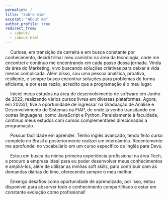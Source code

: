 ```yaml
---
permalink: /
title: "Sobre mim"
excerpt: "About me"
author_profile: true
redirect_from: 
  - /about/
  - /about.html
---
```

&nbsp;&nbsp;&nbsp;&nbsp;Curiosa, em transição de carreira e em busca constante por conhecimento, decidi trilhar meu caminho na área da tecnologia, onde me encontrei e continuo me encontrando em cada passo dessa jornada. Vinda da área do Marketing, vivo buscando soluções criativas para deixar a vida menos complicada. Além disso, sou uma pessoa analítica, proativa, resiliente, e sempre busco encontrar soluções para problemas de forma eficiente, e por essa razão, acredito que a programação é o meu lugar.

&nbsp;&nbsp;&nbsp;&nbsp;Iniciei meus estudos na área de desenvolvimento de software em Junho de 2022, realizando vários cursos livres em diversas plataformas. Agora, em 2023/1, tive a oportunidade de ingressar na Graduação de Análise e Desenvolvimento de Sistemas na FIAP, de onde já venho transitando em outras linguagens, como JavaScript e Python. Paralelamente à faculdade, continuo meus estudos com cursos complementares direcionados a programação.

&nbsp;&nbsp;&nbsp;&nbsp;Possuo facilidade em aprender. Tenho inglês avançado, tendo feito curso completo no Brasil e posteriormente realizei um intercâmbio. Recentemente me aprofundei no vocabulário em um curso específico de Inglês para Devs.

&nbsp;&nbsp;&nbsp;&nbsp;Estou em busca da minha primeira experiência profissional na área Tech, e procuro a empresa ideal para eu poder desenvolver meus conhecimentos e ampliá-los, além de utilizar as minhas soft skills, para contribuir com as demandas diárias do time, oferecendo sempre o meu melhor. 

&nbsp;&nbsp;&nbsp;&nbsp;Enxergo desafios como oportunidade de aprendizado, por isso, estou disponível para absorver todo o conhecimento compartilhado e estar em constante evolução como profissional!